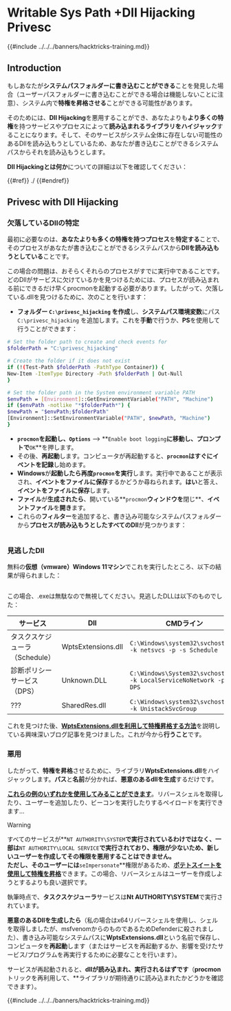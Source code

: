 # Writable Sys Path +Dll Hijacking Privesc

{{#include ../../../banners/hacktricks-training.md}}

## Introduction

もしあなたが**システムパスフォルダーに書き込むことができる**ことを発見した場合（ユーザーパスフォルダーに書き込むことができる場合は機能しないことに注意）、システム内で**特権を昇格させる**ことができる可能性があります。

そのためには、**Dll Hijacking**を悪用することができ、あなたよりも**より多くの特権**を持つサービスやプロセスによって**読み込まれるライブラリをハイジャック**することになります。そして、そのサービスがシステム全体に存在しない可能性のあるDllを読み込もうとしているため、あなたが書き込むことができるシステムパスからそれを読み込もうとします。

**Dll Hijackingとは何か**についての詳細は以下を確認してください：

{{#ref}}
./
{{#endref}}

## Privesc with Dll Hijacking

### 欠落しているDllの特定

最初に必要なのは、**あなたよりも多くの特権を持つプロセス**を**特定する**ことで、そのプロセスがあなたが書き込むことができるシステムパスから**Dllを読み込もうとしている**ことです。

この場合の問題は、おそらくそれらのプロセスがすでに実行中であることです。どのDllがサービスに欠けているかを見つけるためには、プロセスが読み込まれる前にできるだけ早くprocmonを起動する必要があります。したがって、欠落している.dllを見つけるために、次のことを行います：

- **フォルダー `C:\privesc_hijacking` を作成**し、**システムパス環境変数**にパス `C:\privesc_hijacking` を追加します。これを**手動**で行うか、**PS**を使用して行うことができます：
```bash
# Set the folder path to create and check events for
$folderPath = "C:\privesc_hijacking"

# Create the folder if it does not exist
if (!(Test-Path $folderPath -PathType Container)) {
New-Item -ItemType Directory -Path $folderPath | Out-Null
}

# Set the folder path in the System environment variable PATH
$envPath = [Environment]::GetEnvironmentVariable("PATH", "Machine")
if ($envPath -notlike "*$folderPath*") {
$newPath = "$envPath;$folderPath"
[Environment]::SetEnvironmentVariable("PATH", $newPath, "Machine")
}
```
- **`procmon`**を起動し、**`Options`** --> **`Enable boot logging`**に移動し、プロンプトで**`OK`**を押します。
- その後、**再起動**します。コンピュータが再起動すると、**`procmon`**はすぐに**イベントを記録**し始めます。
- **Windows**が**起動したら再度`procmon`を実行**します。実行中であることが表示され、**イベントをファイルに保存**するかどうか尋ねられます。**はい**と答え、**イベントをファイルに保存**します。
- **ファイル**が**生成されたら**、開いている**`procmon`**ウィンドウを**閉じ**、**イベントファイル**を**開き**ます。
- これらの**フィルター**を追加すると、書き込み可能なシステムパスフォルダーから**プロセスが読み込もうとしたすべてのDll**が見つかります：

<figure><img src="../../../images/image (945).png" alt=""><figcaption></figcaption></figure>

### 見逃したDll

無料の**仮想（vmware）Windows 11マシン**でこれを実行したところ、以下の結果が得られました：

<figure><img src="../../../images/image (607).png" alt=""><figcaption></figcaption></figure>

この場合、.exeは無駄なので無視してください。見逃したDLLは以下のものでした：

| サービス                           | Dll                | CMDライン                                                             |
| ---------------------------------- | ------------------ | -------------------------------------------------------------------- |
| タスクスケジューラ（Schedule）     | WptsExtensions.dll | `C:\Windows\system32\svchost.exe -k netsvcs -p -s Schedule`          |
| 診断ポリシーサービス（DPS）        | Unknown.DLL        | `C:\Windows\System32\svchost.exe -k LocalServiceNoNetwork -p -s DPS` |
| ???                                | SharedRes.dll      | `C:\Windows\system32\svchost.exe -k UnistackSvcGroup`                |

これを見つけた後、[**WptsExtensions.dllを利用して特権昇格する方法**](https://juggernaut-sec.com/dll-hijacking/#Windows_10_Phantom_DLL_Hijacking_-_WptsExtensionsdll)を説明している興味深いブログ記事を見つけました。これが今から**行うこと**です。

### 悪用

したがって、**特権を昇格**させるために、ライブラリ**WptsExtensions.dll**をハイジャックします。**パス**と**名前**が分かれば、**悪意のあるdllを生成**するだけです。

[**これらの例のいずれかを使用してみることができます**](#creating-and-compiling-dlls)。リバースシェルを取得したり、ユーザーを追加したり、ビーコンを実行したりするペイロードを実行できます...

> [!WARNING]
> すべてのサービスが**`NT AUTHORITY\SYSTEM`**で実行されているわけではなく、一部は**`NT AUTHORITY\LOCAL SERVICE`**で実行されており、**権限が少ない**ため、新しいユーザーを作成してその権限を悪用することはできません。\
> ただし、そのユーザーには**`seImpersonate`**権限があるため、[**ポテトスイートを使用して特権を昇格**](../roguepotato-and-printspoofer.md)できます。この場合、リバースシェルはユーザーを作成しようとするよりも良い選択です。

執筆時点で、**タスクスケジューラ**サービスは**Nt AUTHORITY\SYSTEM**で実行されています。

**悪意のあるDllを生成したら**（私の場合はx64リバースシェルを使用し、シェルを取得しましたが、msfvenomからのものであるためDefenderに殺されました）、書き込み可能なシステムパスに**WptsExtensions.dll**という名前で保存し、コンピュータを**再起動**します（またはサービスを再起動するか、影響を受けたサービス/プログラムを再実行するために必要なことを行います）。

サービスが再起動されると、**dllが読み込まれ、実行されるはずです**（**procmon**トリックを再利用して、**ライブラリが期待通りに読み込まれたかどうかを確認できます）。

{{#include ../../../banners/hacktricks-training.md}}
